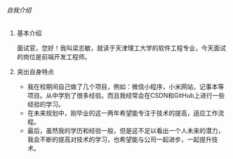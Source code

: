 ###### 自我介绍

1. 基本介绍

   面试官，您好！我叫梁志敏，就读于天津理工大学的软件工程专业，今天面试的岗位是前端开发工程师。

2. 突出自身特点

   - 我在校期间自己做了几个项目，例如：微信小程序，小米网站，记事本等项目。从中学到了很多经验。而且我经常会在CSDN和GitHub上进行一些经验的学习。
   - 在未来规划中，刚毕业的这一两年希望能专注于技术的提高，适应工作流程。
   - 最后，虽然我的学历和经验一般，但是这不足以看出一个人未来的潜力，我会不断的提高对技术的学习，也希望能与公司一起进步，一起提升技术。

